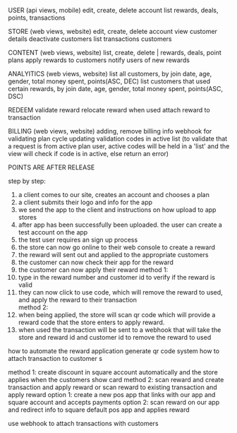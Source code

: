 USER (api views, mobile)
edit, create, delete account
list rewards, deals, points, transactions


STORE (web views, website)
edit, create, delete account
view customer details
deactivate customers
list transactions customers


CONTENT (web views, website)
list, create, delete | rewards, deals, point plans
apply rewards to customers
notify users of new rewards



ANALYITICS (web views, website)
list all customers, by join date, age, gender, total money spent, points(ASC, DEC)
list customers that used certain rewards, by join date, age, gender, total money spent, points(ASC, DSC)



REDEEM
validate reward
relocate reward when used
attach reward to transaction



BILLING (web views, website)
adding, remove billing info
webhook for validating plan cycle
updating validation codes in active list
(to validate that a request is from active plan user, active codes will be held in a 'list' and the view will check if code is in active, else return an error)


POINTS ARE AFTER RELEASE


step by step:
1. a client comes to our site, creates an account and chooses a plan
2. a client submits their logo and info for the app
3. we send the app to the client and instructions on how upload to app stores
4. after app has been successfully been uploaded. the user can create a test account on the app
5. the test user requires an sign up process
6. the store can now go online to their web console to create a reward
7. the reward will sent out and applied to the appropriate customers
8. the customer can now check their app for the reward
9. the customer can now apply their reward
method 1:
10.  type in the reward number and customer id to verify if the reward is valid
11. they can now click to use code, which will remove the reward to used, and apply the reward to their transaction  
method 2:
10. when being applied, the store will scan qr code which will provide a reward code that the store enters to apply reward.
11. when used the transaction will be sent to a webhook that will take the store and reward id and customer id to remove the reward to used

how to automate the reward application
generate qr code system
how to attach transaction to customer s

method 1:
create discount in square account automatically and the store applies when the customers show card
method 2:
scan reward and create transaction and apply reward or scan reward to existing transaction and apply reward
option 1:
create a new pos app that links with our app and square account and accepts payments
option 2:
scan reward on our app and redirect info to square default pos app and applies reward

use webhook to attach transactions with customers
